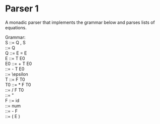 # Parser 1
A monadic parser that implements the grammar below and parses lists of equations.<br />

Grammar:<br />
S ::= Q , S <br />
  ::= Q<br />
Q ::= E = E<br />
E ::= T E0<br />
E0 ::= + T E0<br />
   ::= - T E0<br />
   ::= \epsilon<br />
T  ::= F T0<br />
T0 ::= * F T0<br />
   ::= / F T0<br />
   ::= "<br />
F  ::= id<br />
   ::= num<br />
   ::= - F<br />
   ::= ( E )<br />
